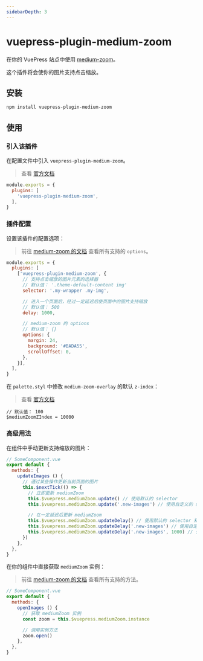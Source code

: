 ```yaml
---
sidebarDepth: 3
---
```


# vuepress-plugin-medium-zoom <GitHubLink repo="vuepress/vuepress-plugin-medium-zoom"/>

在你的 VuePress 站点中使用 [medium-zoom](https://github.com/francoischalifour/medium-zoom)。

这个插件将会使你的图片支持点击缩放。

## 安装

```sh
npm install vuepress-plugin-medium-zoom
```

## 使用

### 引入该插件

在配置文件中引入 `vuepress-plugin-medium-zoom`。

> 查看 [官方文档](https://v1.vuepress.vuejs.org/zh/plugin/using-a-plugin.html)

```js
module.exports = {
  plugins: [
    'vuepress-plugin-medium-zoom',
  ],
}
```

### 插件配置

设置该插件的配置选项：

> 前往 [medium-zoom 的文档](https://github.com/francoischalifour/medium-zoom#options) 查看所有支持的 `options`。

```js
module.exports = {
  plugins: [
    ['vuepress-plugin-medium-zoom', {
      // 支持点击缩放的图片元素的选择器
      // 默认值： '.theme-default-content img'
      selector: '.my-wrapper .my-img',

      // 进入一个页面后，经过一定延迟后使页面中的图片支持缩放
      // 默认值： 500
      delay: 1000,

      // medium-zoom 的 options
      // 默认值： {}
      options: {
        margin: 24,
        background: '#BADA55',
        scrollOffset: 0,
      },
    }],
  ],
}
```

在 `palette.styl` 中修改 `medium-zoom-overlay` 的默认 `z-index`：

> 查看 [官方文档](https://v1.vuepress.vuejs.org/zh/config/#palette-styl)

```stylus
// 默认值： 100
$mediumZoomZIndex = 10000
```

### 高级用法

在组件中手动更新支持缩放的图片：

```js
// SomeComponent.vue
export default {
  methods: {
    updateImages () {
      // 通过某些操作更新当前页面的图片
      this.$nextTick(() => {
        // 立即更新 mediumZoom
        this.$vuepress.mediumZoom.update() // 使用默认的 selector
        this.$vuepress.mediumZoom.update('.new-images') // 使用自定义的 selector

        // 在一定延迟后更新 mediumZoom
        this.$vuepress.mediumZoom.updateDelay() // 使用默认的 selector 和 delay
        this.$vuepress.mediumZoom.updateDelay('.new-images') // 使用自定义的 selector 和默认的 delay
        this.$vuepress.mediumZoom.updateDelay('.new-images', 1000) // 使用自定义的 selector 和 delay
      })
    },
  },
}
```

在你的组件中直接获取 `mediumZoom` 实例：

> 前往 [medium-zoom 的文档](https://github.com/francoischalifour/medium-zoom#methods) 查看所有支持的方法。

```js
// SomeComponent.vue
export default {
  methods: {
    openImages () {
      // 获取 mediumZoom 实例
      const zoom = this.$vuepress.mediumZoom.instance

      // 调用实例方法
      zoom.open()
    },
  },
}
```
